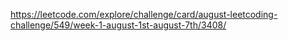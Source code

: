 https://leetcode.com/explore/challenge/card/august-leetcoding-challenge/549/week-1-august-1st-august-7th/3408/